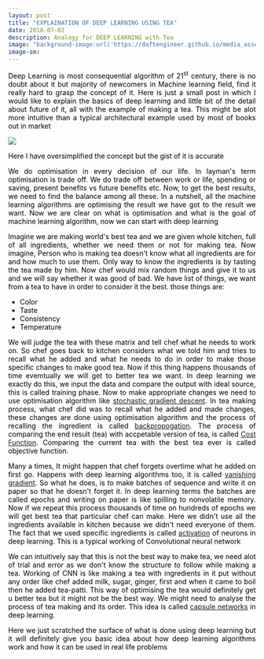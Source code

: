 ```yaml
---
layout: post
title: "EXPLAINATION OF DEEP LEARNING USING TEA"
date: 2018-07-02
description: Analogy for DEEP LEARNING with Tea 
image: "background-image:url('https://daftengineer.github.io/media_assets/deepchai.jpg');filter: grayscale(100%);"
image-sm: 
---
```


<div style="color:black;">
  
  <p></p>
  <p style="text-align:justify;">
    Deep Learning is most consequential algorithm of 21<sup>st</sup> century, there is no doubt about it but majority of newcomers in Machine learning field, find it really hard to grasp the concept of it. Here is just a small post in which I would like to explain the basics of deep learning and little bit of the detail about future of it, all with the example of making a tea. This might be alot more intuitive than a typical architectural example used by most of books out in market
  </p>
  <img src="https://daftengineer.github.io/media_assets/process.jpg" />
  <p style="text-align:justify;">
    Here I have oversimplified the concept but the gist of it is accurate
  </p>
  <p style="text-align:justify;">
    We do optimisation in every decision of our life. In layman's term optimisation is trade off. We do trade off between work or life, spending or saving, present benefits vs future benefits etc. Now, to get the best results, we need to find the balance among all these. In a nutshell, all the machine learning algorithms are optimising the result we have got to the result we want. Now we are clear on what is optimisation and what is the goal of machine learning algorithm, now we can start with deep learning
  </p>
  <p style="text-align:justify;">
    Imagine we are making world's best tea and we are given whole kitchen, full of all ingredients, whether we need them or not for making tea. Now imagine, Person who is making tea doesn't know what all ingredients are for and how much to use them. Only way to know the ingredients is by tasting the tea made by him. Now chef would mix random things and give it to us and we will say whether it was good of bad. We have list of things, we want from a tea to have in order to consider it the best. those things are:
  </p>
  <ul>
    <li>Color</li>
    <li>Taste</li>
    <li>Consistency</li>
    <li>Temperature</li>
  </ul>
 <p style="text-align:justify;">
   We will judge the tea with these matrix and tell chef what he needs to work on. So chef goes back to kitchen considers what we told him and tries to recall what he added and what he needs to do in order to make those specific changes to make good tea. Now if this thing happens thousands of time evemtually we will get to better tea we want. In deep learning we exactly do this, we input the data and compare the output with ideal source, this is called training phase. Now to make appropriate changes we need to use optimisation algorithm like <a href="https://en.wikipedia.org/wiki/Stochastic_gradient_descent">stochastic gradient descent</a>. In tea making process, what chef did was to recall what he added and made changes, these changes are done using optimisation algorithm and the process of recalling the ingredient is called <a href="https://en.wikipedia.org/wiki/Backpropagation">backpropogation</a>. The process of comparing the end result (tea) with accpetable version of tea, is called <a href="https://en.wikipedia.org/wiki/Loss_function">Cost Function</a>. Comparing the current tea with the best tea ever is called objective function.
  </p>
  <p style="text-align:justify;">
    Many a times, It might happen that chef forgets overtime what he added on first go. Happens with deep learning algorithms too, it is called <a href="https://en.wikipedia.org/wiki/Vanishing_gradient_problem">vanishing gradient</a>. So what he does, is to make batches of sequence and write it on paper so that he doesn't forget it. In deep learning terms the batches are called epochs and writing on paper is like spilling to nonvolatile memory. Now if we repeat this process thousands of time on hundreds of epochs we will get best tea that particular chef can make. Here we didn't use all the ingredients available in kitchen because we didn't need everyone of them. The fact that we used specific ingredients is called <a href="https://en.wikipedia.org/wiki/Activation_function">activation</a> of neurons in deep learning. This is a typical working of Convolutional neural network
  </p>
  <p style="text-align:justify;">
    We can intuitively say that this is not the best way to make tea, we need alot of trial and error as we don't know the structure to follow while making a tea. Working of CNN is like making a tea with ingredients in it put without any order like chef added milk, sugar, ginger, first and when it came to boil then he added tea-patti. This way of optimising the tea would definitely get u better tea but it might not be the best way. We might need to analyse the process of tea making and its order. This idea is called <a href="https://en.wikipedia.org/wiki/Capsule_neural_network">capsule networks</a> in deep learning. 
  </p>
  <p style="text-align:justify;">
    Here we just scratched the surface of what is done using deep learning but it will definitely give you basic idea about how deep learning algorithms work and how it can be used in real life problems
  </p>
  
</div>

